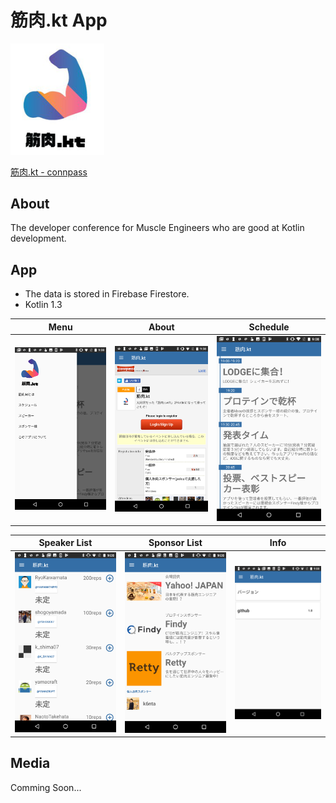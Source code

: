 # 筋肉.kt App
<img src="readme-images/kinniku-kt-logo.png" width=150>

[筋肉.kt - connpass](https://kinniku-swift.connpass.com/event/99895/)

## About
The developer conference for Muscle Engineers who are good at Kotlin development.

## App
- The data is stored in  Firebase Firestore.
- Kotlin 1.3

|Menu|About|Schedule|
|:--:|:--:|:--:|
|<img src="readme-images/screen1.png">|<img src="readme-images/screen2.png">|<img src="readme-images/screen3.png">|

|Speaker List|Sponsor List|Info|
|:--:|:--:|:--:|
|<img src="readme-images/screen4.png">|<img src="readme-images/screen5.png ">|<img src="readme-images/screen6.png">|

## Media

Comming Soon...
